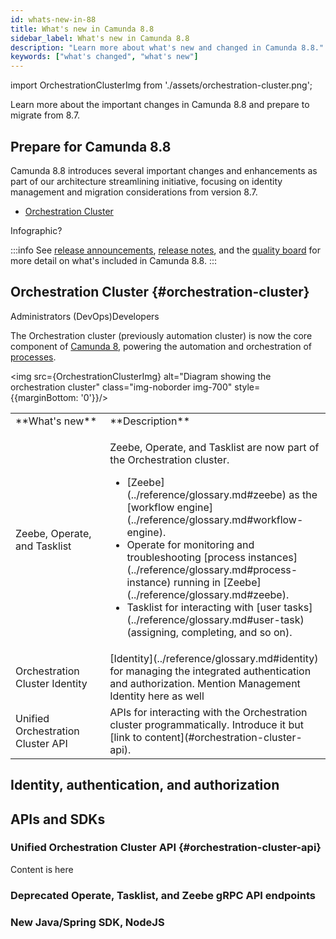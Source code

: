 ```yaml
---
id: whats-new-in-88
title: What's new in Camunda 8.8
sidebar_label: What's new in Camunda 8.8
description: "Learn more about what's new and changed in Camunda 8.8."
keywords: ["what's changed", "what's new"]
---
```


import OrchestrationClusterImg from './assets/orchestration-cluster.png';

Learn more about the important changes in Camunda 8.8 and prepare to migrate from 8.7.

## Prepare for Camunda 8.8

Camunda 8.8 introduces several important changes and enhancements as part of our architecture streamlining initiative, focusing on identity management and migration considerations from version 8.7.

- [Orchestration Cluster](#orchestration-cluster)

Infographic?

:::info
See [release announcements](/reference/announcements-release-notes/880/880-announcements.md), [release notes](/reference/announcements-release-notes/880/880-release-notes.md), and the [quality board](https://github.com/orgs/camunda/projects/187/views/15) for more detail on what's included in Camunda 8.8.
:::

## Orchestration Cluster {#orchestration-cluster}

<span class="badge badge--medium" title="This feature is likely to affect administrators">Administrators (DevOps)</span><span class="badge badge--medium" title="This feature is likely to affect developers">Developers</span>

The Orchestration cluster (previously automation cluster) is now the core component of [Camunda 8](../reference/glossary.md#camunda-8), powering the automation and orchestration of [processes](../reference/glossary.md#process).

<img src={OrchestrationClusterImg} alt="Diagram showing the orchestration cluster" class="img-noborder img-700" style={{marginBottom: '0'}}/>

<table className="table-callout">
<tr>
    <td width="30%">**What's new**</td>
    <td>**Description**</td>
</tr>
<tr>
    <td>Zeebe, Operate, and Tasklist</td>
    <td><p>Zeebe, Operate, and Tasklist are now part of the Orchestration cluster.</p><ul><li>[Zeebe](../reference/glossary.md#zeebe) as the [workflow engine](../reference/glossary.md#workflow-engine).</li><li>Operate for monitoring and troubleshooting [process instances](../reference/glossary.md#process-instance) running in [Zeebe](../reference/glossary.md#zeebe).</li><li>Tasklist for interacting with [user tasks](../reference/glossary.md#user-task) (assigning, completing, and so on).</li></ul></td>
</tr>
<tr>
    <td>Orchestration Cluster Identity</td>
    <td>[Identity](../reference/glossary.md#identity) for managing the integrated authentication and authorization. Mention Management Identity here as well</td>
</tr>
<tr>
    <td>Unified Orchestration Cluster API</td>
    <td>APIs for interacting with the Orchestration cluster programmatically. Introduce it but [link to content](#orchestration-cluster-api).</td>
</tr>
</table>

## Identity, authentication, and authorization

## APIs and SDKs

### Unified Orchestration Cluster API {#orchestration-cluster-api}

Content is here

### Deprecated Operate, Tasklist, and Zeebe gRPC API endpoints

### New Java/Spring SDK, NodeJS
